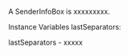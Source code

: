 A SenderInfoBox is xxxxxxxxx.

Instance Variables
	lastSeparators:		<Object>

lastSeparators
	- xxxxx

